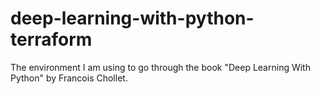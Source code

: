 # deep-learning-with-python-terraform
The environment I am using to go through the book "Deep Learning With Python" by Francois Chollet.
